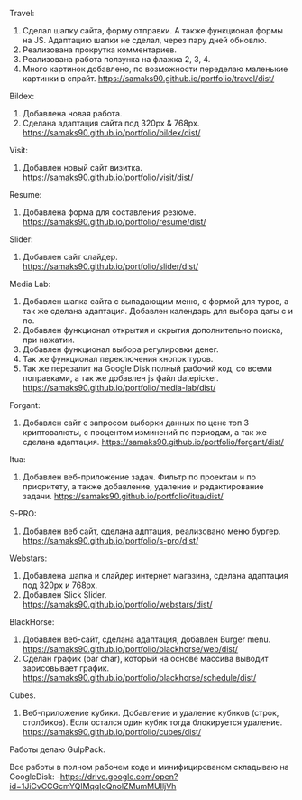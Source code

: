 Travel:
1. Сделал шапку сайта, форму отправки. А также функционал формы на JS. Адаптацию шапки не сделал, через пару дней обновлю.
2. Реализована прокрутка комментариев.
3. Реализована работа ползунка на флажка 2, 3, 4.
4. Много картинок добавлено, по возможности переделаю маленькие картинки в спрайт.
https://samaks90.github.io/portfolio/travel/dist/

Bildex:
1. Добавлена новая работа.
2. Сделана адаптация сайта под 320px & 768px.
https://samaks90.github.io/portfolio/bildex/dist/

Visit:
1. Добавлен новый сайт визитка.
https://samaks90.github.io/portfolio/visit/dist/

Resume:
1. Добавлена форма для составления резюме.
https://samaks90.github.io/portfolio/resume/dist/

Slider:
1. Добавлен сайт слайдер.
https://samaks90.github.io/portfolio/slider/dist/

Media Lab:
1. Добавлен шапка сайта с выпадающим меню, с формой для туров, а так же сделана адаптация. Добавлен календарь для выбора даты с и по.
2. Добавлен функционал открытия и скрытия дополнительно поиска, при нажатии.
3. Добавлен функционал выбора регулировки денег.
4. Так же функционал переключения кнопок туров.
5. Так же перезалит на Google Disk полный рабочий код, со всеми поправками, а так же добавлен js файл datepicker.
https://samaks90.github.io/portfolio/media-lab/dist/

Forgant: 
1. Добавлен сайт с запросом выборки данных по цене топ 3 криптовалюты, с процентом изминений по периодам, а так же сделана адаптация.
https://samaks90.github.io/portfolio/forgant/dist/

Itua:
1. Добавлен веб-приложение задач. Фильтр по проектам и по приоритету, а также добавление, удаление и редактирование задачи.
https://samaks90.github.io/portfolio/itua/dist/

S-PRO:
1. Добавлен веб сайт, сделана адптация, реализовано меню бургер.
https://samaks90.github.io/portfolio/s-pro/dist/

Webstars: 
1. Добавлена шапка и слайдер интернет магазина, сделана адаптация под 320px и 768px.
2. Добавлен Slick Slider.
https://samaks90.github.io/portfolio/webstars/dist/

BlackHorse: 
1. Добавлен веб-сайт, сделана адаптация, добавлен Burger menu.
https://samaks90.github.io/portfolio/blackhorse/web/dist/
2. Сделан график (bar char), который на основе массива выводит зарисовывает график.
https://samaks90.github.io/portfolio/blackhorse/schedule/dist/

Cubes.
1. Веб-приложение кубики. Добавление и удаление кубиков (строк, столбиков). Если остался один кубик тогда блокируется удаление.
https://samaks90.github.io/portfolio/cubes/dist/

Работы делаю GulpPack.

Все работы в полном рабочем коде и минифицированом складываю на GoogleDisk:
-https://drive.google.com/open?id=1JiCvCCGcmYQlMqqIoQnolZMumMUIljVh